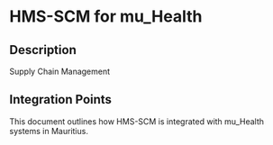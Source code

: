 # HMS-SCM for mu_Health

## Description

Supply Chain Management

## Integration Points

This document outlines how HMS-SCM is integrated with mu_Health systems in Mauritius.
